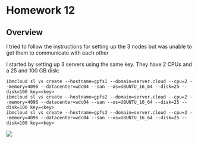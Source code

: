 # Homework 12

## Overview

I tried to follow the instructions for setting up the 3 nodes but was unable to get them to communicate with each other

I started by setting up 3 servers using the same key. They have 2 CPUs and a 25 and 100 GB disk:

```
ibmcloud sl vs create --hostname=gpfs1 --domain=server.cloud --cpu=2 --memory=4096 --datacenter=wdc04 --san --os=UBUNTU_16_64 --disk=25 --disk=100 key=<key>
ibmcloud sl vs create --hostname=gpfs2 --domain=server.cloud --cpu=2 --memory=4096 --datacenter=wdc04 --san --os=UBUNTU_16_64 --disk=25 --disk=100 key=<key>
ibmcloud sl vs create --hostname=gpfs3 --domain=server.cloud --cpu=2 --memory=4096 --datacenter=wdc04 --san --os=UBUNTU_16_64 --disk=25 --disk=100 key=<key>
```

![](https://i.ibb.co/7vwbj2z/Screen-Shot-2020-04-17-at-2-27-20-PM.jpg)
